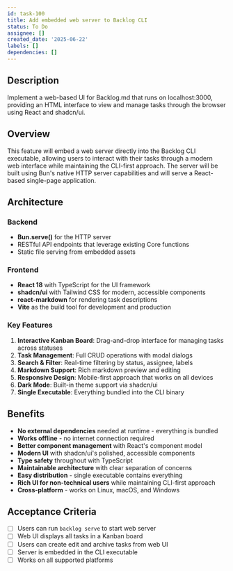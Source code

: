 ```yaml
---
id: task-100
title: Add embedded web server to Backlog CLI
status: To Do
assignee: []
created_date: '2025-06-22'
labels: []
dependencies: []
---
```


## Description

Implement a web-based UI for Backlog.md that runs on localhost:3000, providing an HTML interface to view and manage tasks through the browser using React and shadcn/ui.

## Overview

This feature will embed a web server directly into the Backlog CLI executable, allowing users to interact with their tasks through a modern web interface while maintaining the CLI-first approach. The server will be built using Bun's native HTTP server capabilities and will serve a React-based single-page application.

## Architecture

### Backend

- **Bun.serve()** for the HTTP server
- RESTful API endpoints that leverage existing Core functions
- Static file serving from embedded assets

### Frontend

- **React 18** with TypeScript for the UI framework
- **shadcn/ui** with Tailwind CSS for modern, accessible components
- **react-markdown** for rendering task descriptions
- **Vite** as the build tool for development and production

### Key Features

1. **Interactive Kanban Board**: Drag-and-drop interface for managing tasks across statuses
2. **Task Management**: Full CRUD operations with modal dialogs
3. **Search & Filter**: Real-time filtering by status, assignee, labels
4. **Markdown Support**: Rich markdown preview and editing
5. **Responsive Design**: Mobile-first approach that works on all devices
6. **Dark Mode**: Built-in theme support via shadcn/ui
7. **Single Executable**: Everything bundled into the CLI binary

## Benefits

- **No external dependencies** needed at runtime - everything is bundled
- **Works offline** - no internet connection required
- **Better component management** with React's component model
- **Modern UI** with shadcn/ui's polished, accessible components
- **Type safety** throughout with TypeScript
- **Maintainable architecture** with clear separation of concerns
- **Easy distribution** - single executable contains everything
- **Rich UI for non-technical users** while maintaining CLI-first approach
- **Cross-platform** - works on Linux, macOS, and Windows

## Acceptance Criteria

- [ ] Users can run `backlog serve` to start web server
- [ ] Web UI displays all tasks in a Kanban board
- [ ] Users can create edit and archive tasks from web UI
- [ ] Server is embedded in the CLI executable
- [ ] Works on all supported platforms
